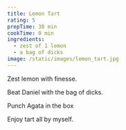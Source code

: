 ```yaml
---
title: Lemon Tart
rating: 5
prepTime: 30 min
cookTime: 0 min
ingredients:
  - zest of 1 lemon
  - a bag of dicks
image: /static/images/lemon_tart.jpg
---
```

  Zest lemon with finesse.

  Beat Daniel with the bag of dicks.

Punch Agata in the box

  Enjoy tart all by myself.